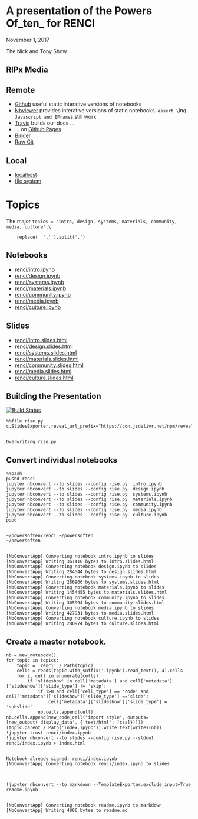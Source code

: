 
# A presentation of the Powers Of_ten_ for RENCI

November 1, 2017

The Nick and Tony Show


## RIPx Media

## Remote

* [Github](https://github.com/tonyfast/powersoften) useful static interative versions of notebooks
* [Nbviewer](http://nbviewer.jupyter.org/format/slides/github/tonyfast/powersoften/blob/gh-pages/renci/index.ipynb#/) provides interative versions of static notebooks.  `assert \`ing `Javascript and IFrame`s still work 
* [Travis](https://travis-ci.org/tonyfast/powersoften) builds our docs ...
* ... on [Github Pages](https://tonyfast.github.io/powersoften/#/)
* [Binder](#)
* [Raw Git](https://cdn.rawgit.com/tonyfast/powersoften/gh-pages/index.html)

## Local

* [localhost](localhost:8888/files/powersoften/index.html)
* [file system](localhost:8888/files/powersoften/index.html)



# Topics

The major `topics = 'intro, design, systems, materials, community, media, culture'.\`  

        
        replace(' ','').split(',')



## Notebooks

* [renci/intro.ipynb](renci/intro.ipynb "intro")
* [renci/design.ipynb](renci/design.ipynb "design")
* [renci/systems.ipynb](renci/systems.ipynb "systems")
* [renci/materials.ipynb](renci/materials.ipynb "materials")
* [renci/community.ipynb](renci/community.ipynb "community")
* [renci/media.ipynb](renci/media.ipynb "media")
* [renci/culture.ipynb](renci/culture.ipynb "culture")




## Slides

* [renci/intro.slides.html](renci/intro.slides.html "intro")
* [renci/design.slides.html](renci/design.slides.html "design")
* [renci/systems.slides.html](renci/systems.slides.html "systems")
* [renci/materials.slides.html](renci/materials.slides.html "materials")
* [renci/community.slides.html](renci/community.slides.html "community")
* [renci/media.slides.html](renci/media.slides.html "media")
* [renci/culture.slides.html](renci/culture.slides.html "culture")




## Building the Presentation

[![Build Status](https://travis-ci.org/tonyfast/powersoften.svg?branch=master)](https://travis-ci.org/tonyfast/powersoften)



    %%file rise.py
    c.SlidesExporter.reveal_url_prefix="https://cdn.jsdelivr.net/npm/reveal.js@3.5.0"


    Overwriting rise.py



## Convert individual notebooks

    %%bash
    pushd renci
    jupyter nbconvert --to slides --config rise.py  intro.ipynb 
    jupyter nbconvert --to slides --config rise.py  design.ipynb 
    jupyter nbconvert --to slides --config rise.py  systems.ipynb 
    jupyter nbconvert --to slides --config rise.py  materials.ipynb 
    jupyter nbconvert --to slides --config rise.py  community.ipynb 
    jupyter nbconvert --to slides --config rise.py  media.ipynb 
    jupyter nbconvert --to slides --config rise.py  culture.ipynb
    popd


    ~/powersoften/renci ~/powersoften
    ~/powersoften


    [NbConvertApp] Converting notebook intro.ipynb to slides
    [NbConvertApp] Writing 361410 bytes to intro.slides.html
    [NbConvertApp] Converting notebook design.ipynb to slides
    [NbConvertApp] Writing 284544 bytes to design.slides.html
    [NbConvertApp] Converting notebook systems.ipynb to slides
    [NbConvertApp] Writing 286906 bytes to systems.slides.html
    [NbConvertApp] Converting notebook materials.ipynb to slides
    [NbConvertApp] Writing 1454455 bytes to materials.slides.html
    [NbConvertApp] Converting notebook community.ipynb to slides
    [NbConvertApp] Writing 305994 bytes to community.slides.html
    [NbConvertApp] Converting notebook media.ipynb to slides
    [NbConvertApp] Writing 427931 bytes to media.slides.html
    [NbConvertApp] Converting notebook culture.ipynb to slides
    [NbConvertApp] Writing 280974 bytes to culture.slides.html



## Create a master notebook.
    
    nb = new_notebook()    
    for topic in topics:
        topic = 'renci' / Path(topic)
        cells = reads(topic.with_suffix('.ipynb').read_text(), 4).cells
        for i, cell in enumerate(cells):
            if 'slideshow' in cell['metadata'] and cell['metadata']['slideshow']['slide_type'] != 'skip':
                if i>0 and cell['cell_type'] == 'code' and cell['metadata']['slideshow']['slide_type'] =='slide': 
                    cell['metadata']['slideshow']['slide_type'] = 'subslide'
                nb.cells.append(cell)
    nb.cells.append(new_code_cell("import style", outputs=[new_output('display_data', {'text/html': [css]})]))
    (topic.parent / Path('index.ipynb')).write_text(writes(nb))
    !jupyter trust renci/index.ipynb
    !jupyter nbconvert --to slides --config rise.py --stdout renci/index.ipynb > index.html


    Notebook already signed: renci/index.ipynb
    [NbConvertApp] Converting notebook renci/index.ipynb to slides



    !jupyter nbconvert --to markdown --TemplateExporter.exclude_input=True readme.ipynb


    [NbConvertApp] Converting notebook readme.ipynb to markdown
    [NbConvertApp] Writing 4806 bytes to readme.md

